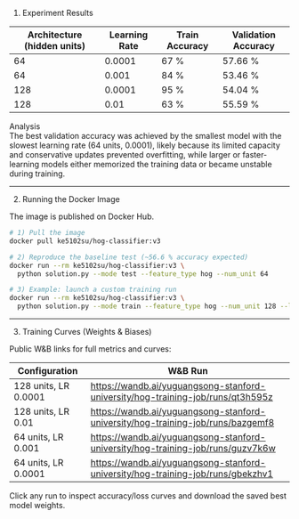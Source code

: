 1. Experiment Results

| Architecture (hidden units) | Learning Rate | Train Accuracy | Validation Accuracy |
|-----------------------------|---------------|----------------|---------------------|
| 64                          | 0.0001        | 67 %           | 57.66 %             |
| 64                          | 0.001         | 84 %           | 53.46 %             |
| 128                         | 0.0001        | 95 %           | 54.04 %             |
| 128                         | 0.01          | 63 %           | 55.59 %             |

Analysis  
The best validation accuracy was achieved by the smallest model with the slowest learning rate (64 units, 0.0001), likely because its limited capacity and conservative updates prevented overfitting, while larger or faster-learning models either memorized the training data or became unstable during training.

---

2. Running the Docker Image

The image is published on Docker Hub.

```bash
# 1) Pull the image
docker pull ke5102su/hog-classifier:v3

# 2) Reproduce the baseline test (~56.6 % accuracy expected)
docker run --rm ke5102su/hog-classifier:v3 \
  python solution.py --mode test --feature_type hog --num_unit 64

# 3) Example: launch a custom training run
docker run --rm ke5102su/hog-classifier:v3 \
  python solution.py --mode train --feature_type hog --num_unit 128 --lr 0.001
```

---

3. Training Curves (Weights & Biases)

Public W&B links for full metrics and curves:

| Configuration | W&B Run |
|---------------|---------|
| 128 units, LR 0.0001 | https://wandb.ai/yuguangsong-stanford-university/hog-training-job/runs/qt3h595z |
| 128 units, LR 0.01   | https://wandb.ai/yuguangsong-stanford-university/hog-training-job/runs/bazgemf8 |
| 64 units,  LR 0.001  | https://wandb.ai/yuguangsong-stanford-university/hog-training-job/runs/guzv7k6w |
| 64 units,  LR 0.0001 | https://wandb.ai/yuguangsong-stanford-university/hog-training-job/runs/gbekzhv1 |

Click any run to inspect accuracy/loss curves and download the saved best model weights.